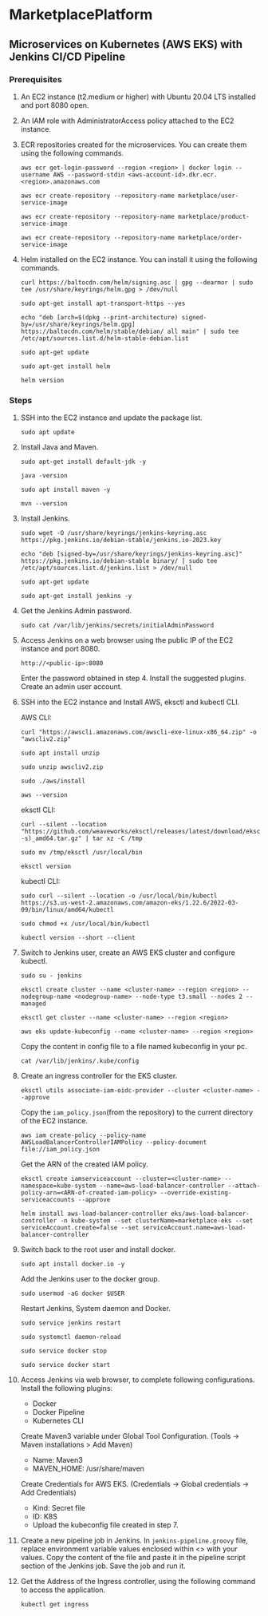 # MarketplacePlatform
## Microservices on Kubernetes (AWS EKS) with Jenkins CI/CD Pipeline

### Prerequisites
1. An EC2 instance (t2.medium or higher) with Ubuntu 20.04 LTS installed and port 8080 open.
2. An IAM role with AdministratorAccess policy attached to the EC2 instance.
3. ECR repositories created for the microservices. You can create them using the following commands.

    ```
    aws ecr get-login-password --region <region> | docker login --username AWS --password-stdin <aws-account-id>.dkr.ecr.<region>.amazonaws.com
    ```
    ```
    aws ecr create-repository --repository-name marketplace/user-service-image
    ```
    ```
    aws ecr create-repository --repository-name marketplace/product-service-image
    ```
    ```
    aws ecr create-repository --repository-name marketplace/order-service-image
    ```
4. Helm installed on the EC2 instance. You can install it using the following commands.
    ```
    curl https://baltocdn.com/helm/signing.asc | gpg --dearmor | sudo tee /usr/share/keyrings/helm.gpg > /dev/null
    ```
    ```
    sudo apt-get install apt-transport-https --yes
    ```
    ```
    echo "deb [arch=$(dpkg --print-architecture) signed-by=/usr/share/keyrings/helm.gpg] https://baltocdn.com/helm/stable/debian/ all main" | sudo tee /etc/apt/sources.list.d/helm-stable-debian.list
    ```
    ```
    sudo apt-get update
    ```
    ```
    sudo apt-get install helm
    ```
    ```
    helm version
    ```
    
### Steps
1. SSH into the EC2 instance and update the package list.
    ```
    sudo apt update
    ```

2. Install Java and Maven.
    ```
    sudo apt-get install default-jdk -y
    ```
    ```
    java -version
    ```
    ```
    sudo apt install maven -y
    ```
    ```
    mvn --version
    ```

3. Install Jenkins.
    ```
    sudo wget -O /usr/share/keyrings/jenkins-keyring.asc https://pkg.jenkins.io/debian-stable/jenkins.io-2023.key
    ```
    ```
    echo "deb [signed-by=/usr/share/keyrings/jenkins-keyring.asc]" https://pkg.jenkins.io/debian-stable binary/ | sudo tee /etc/apt/sources.list.d/jenkins.list > /dev/null
    ```
    ```
    sudo apt-get update
    ```
    ```
    sudo apt-get install jenkins -y
    ```

4. Get the Jenkins Admin password.
    ```
    sudo cat /var/lib/jenkins/secrets/initialAdminPassword
    ```

5. Access Jenkins on a web browser using the public IP of the EC2 instance and port 8080.
    ```
    http://<public-ip>:8080
    ```
    Enter the password obtained in step 4. Install the suggested plugins. Create an admin user account.

6. SSH into the EC2 instance and Install AWS, eksctl and kubectl CLI.
    
    AWS CLI:
    ```
    curl "https://awscli.amazonaws.com/awscli-exe-linux-x86_64.zip" -o "awscliv2.zip"
    ```
    ```
    sudo apt install unzip
    ```
    ```
    sudo unzip awscliv2.zip
    ```
    ```
    sudo ./aws/install
    ```
    ```
    aws --version
    ```

    eksctl CLI:
    ```
    curl --silent --location "https://github.com/weaveworks/eksctl/releases/latest/download/eksctl_$(uname -s)_amd64.tar.gz" | tar xz -C /tmp
    ```
    ```
    sudo mv /tmp/eksctl /usr/local/bin
    ```
    ```
    eksctl version
    ```

    kubectl CLI:
    ```
    sudo curl --silent --location -o /usr/local/bin/kubectl https://s3.us-west-2.amazonaws.com/amazon-eks/1.22.6/2022-03-09/bin/linux/amd64/kubectl
    ```
    ```
    sudo chmod +x /usr/local/bin/kubectl
    ```
    ```
    kubectl version --short --client
    ```

7. Switch to Jenkins user, create an AWS EKS cluster and configure kubectl.
    ```
    sudo su - jenkins
    ```
    ```
    eksctl create cluster --name <cluster-name> --region <region> --nodegroup-name <nodegroup-name> --node-type t3.small --nodes 2 --managed
    ```
    ```
    eksctl get cluster --name <cluster-name> --region <region>
    ```
    ```
    aws eks update-kubeconfig --name <cluster-name> --region <region>
    ```
    
    Copy the content in config file to a file named kubeconfig in your pc.
    ```
    cat /var/lib/jenkins/.kube/config
    ```
        
8. Create an ingress controller for the EKS cluster.
    ```
    eksctl utils associate-iam-oidc-provider --cluster <cluster-name> --approve
    ```
    Copy the `iam_policy.json`(from the repository) to the current directory of the EC2 instance.
    ```
    aws iam create-policy --policy-name AWSLoadBalancerControllerIAMPolicy --policy-document file://iam_policy.json
    ```
    Get the ARN of the created IAM policy.
    ```
    eksctl create iamserviceaccount --cluster=<cluster-name> --namespace=kube-system --name=aws-load-balancer-controller --attach-policy-arn=<ARN-of-created-iam-policy> --override-existing-serviceaccounts --approve
    ```
    ```
    helm install aws-load-balancer-controller eks/aws-load-balancer-controller -n kube-system --set clusterName=marketplace-eks --set serviceAccount.create=false --set serviceAccount.name=aws-load-balancer-controller
    ```

9. Switch back to the root user and install docker.
    ```
    sudo apt install docker.io -y
    ```
    Add the Jenkins user to the docker group.
    ```
    sudo usermod -aG docker $USER
    ```
    Restart Jenkins, System daemon and Docker.
    ```
    sudo service jenkins restart
    ```
    ```
    sudo systemctl daemon-reload
    ```
    ```
    sudo service docker stop
    ```
    ```
    sudo service docker start
    ```

10. Access Jenkins via web browser, to complete following configurations.
    Install the following plugins:
    - Docker
    - Docker Pipeline
    - Kubernetes CLI

    Create Maven3 variable under Global Tool Configuration. (Tools -> Maven installations > Add Maven)
    - Name: Maven3
    - MAVEN_HOME: /usr/share/maven

    Create Credentials for AWS EKS. (Credentials -> Global credentials -> Add Credentials)
    - Kind: Secret file
    - ID: K8S
    - Upload the kubeconfig file created in step 7.

11. Create a new pipeline job in Jenkins. In `jenkins-pipeline.groovy` file, replace environment variable values enclosed within <> with your values. Copy the content of the file and paste it in the pipeline script section of the Jenkins job. Save the job and run it.

12. Get the Address of the Ingress controller, using the following command to access the application.
    ```
    kubectl get ingress
    ```
